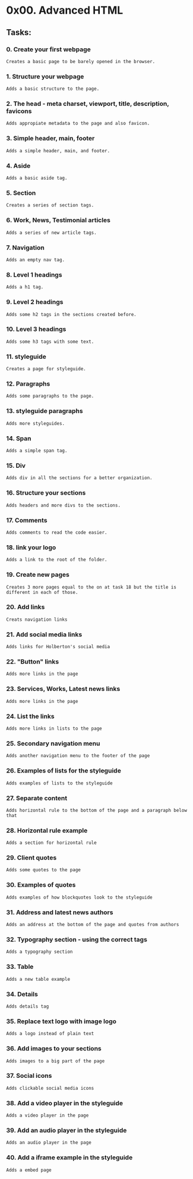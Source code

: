 # 0x00. Advanced HTML

## Tasks:

### 0. Create your first webpage
    Creates a basic page to be barely opened in the browser.

### 1. Structure your webpage
    Adds a basic structure to the page.

### 2. The head - meta charset, viewport, title, description, favicons
    Adds appropiate metadata to the page and also favicon.

### 3. Simple header, main, footer
    Adds a simple header, main, and footer.

### 4. Aside
    Adds a basic aside tag.

### 5. Section
    Creates a series of section tags.

### 6. Work, News, Testimonial articles
    Adds a series of new article tags.

### 7. Navigation
    Adds an empty nav tag.

### 8. Level 1 headings
    Adds a h1 tag.

### 9. Level 2 headings
    Adds some h2 tags in the sections created before.

### 10. Level 3 headings
    Adds some h3 tags with some text.

### 11. styleguide
    Creates a page for styleguide.

### 12. Paragraphs
    Adds some paragraphs to the page.

### 13. styleguide paragraphs
    Adds more styleguides.

### 14. Span
    Adds a simple span tag.

### 15. Div
    Adds div in all the sections for a better organization.

### 16. Structure your sections
    Adds headers and more divs to the sections.

### 17. Comments
    Adds comments to read the code easier.

### 18. link your logo
    Adds a link to the root of the folder.

### 19. Create new pages
    Creates 3 more pages equal to the on at task 18 but the title is different in each of those.

### 20. Add links
    Creats navigation links

### 21. Add social media links
    Adds links for Holberton's social media

### 22. "Button" links
    Adds more links in the page

### 23. Services, Works, Latest news links
    Adds more links in the page

### 24. List the links
    Adds more links in lists to the page

### 25. Secondary navigation menu
    Adds another navigation menu to the footer of the page

### 26. Examples of lists for the styleguide
    Adds examples of lists to the styleguide

### 27. Separate content
    Adds horizontal rule to the bottom of the page and a paragraph below that

### 28. Horizontal rule example
    Adds a section for horizontal rule

### 29. Client quotes
    Adds some quotes to the page

### 30. Examples of quotes
    Adds examples of how blockquotes look to the styleguide

### 31. Address and latest news authors
    Adds an address at the bottom of the page and quotes from authors

### 32. Typography section - using the correct tags
    Adds a typography section

### 33. Table
    Adds a new table example

### 34. Details
    Adds details tag

### 35. Replace text logo with image logo
    Adds a logo instead of plain text

### 36. Add images to your sections
    Adds images to a big part of the page

### 37. Social icons
    Adds clickable social media icons

### 38. Add a video player in the styleguide
    Adds a video player in the page

### 39. Add an audio player in the styleguide
    Adds an audio player in the page

### 40. Add a iframe example in the styleguide
    Adds a embed page

